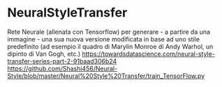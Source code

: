 # NeuralStyleTransfer
Rete Neurale (allenata con Tensorflow) per generare - a partire da una immagine - una sua nuova versione modificata in base ad uno stile predefinito (ad esempio il quadro di Marylin Monroe di Andy Warhol, un dipinto di Van Gogh, etc.)
https://towardsdatascience.com/neural-style-transfer-series-part-2-91baad306b24
https://github.com/Shashi456/Neural-Style/blob/master/Neural%20Style%20Transfer/train_TensorFlow.py
